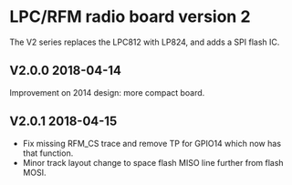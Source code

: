 # LPC/RFM radio board version 2

The V2 series replaces the LPC812 with LP824, and adds a SPI flash
IC. 

## V2.0.0 2018-04-14

Improvement on 2014 design: more compact board.

## V2.0.1 2018-04-15

 * Fix missing RFM_CS trace and remove TP for GPIO14 which now has that function. 
 * Minor track layout change to space flash MISO line further from flash MOSI.
